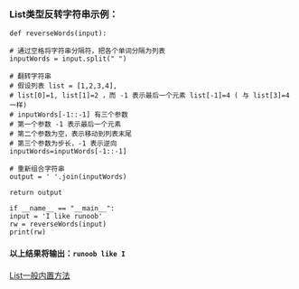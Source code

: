### List类型反转字符串示例：

```
def reverseWords(input): 

# 通过空格将字符串分隔符，把各个单词分隔为列表
inputWords = input.split(" ") 

# 翻转字符串
# 假设列表 list = [1,2,3,4],  
# list[0]=1, list[1]=2 ，而 -1 表示最后一个元素 list[-1]=4 ( 与 list[3]=4 一样) 
# inputWords[-1::-1] 有三个参数
# 第一个参数 -1 表示最后一个元素
# 第二个参数为空，表示移动到列表末尾
# 第三个参数为步长，-1 表示逆向
inputWords=inputWords[-1::-1] 

# 重新组合字符串
output = ' '.join(inputWords) 

return output 

if __name__ == "__main__": 
input = 'I like runoob'
rw = reverseWords(input) 
print(rw)
```

#### 以上结果将输出：``runoob like I``

[List一般内置方法](https://www.runoob.com/python3/python3-list.html)
